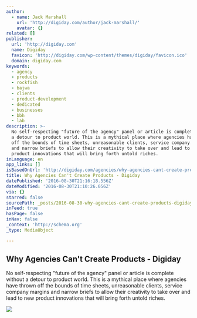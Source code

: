 ```yaml
---
author:
  - name: Jack Marshall
    url: 'http://digiday.com/author/jack-marshall/'
    avatar: {}
related: []
publisher:
  url: 'http://digiday.com'
  name: Digiday
  favicon: 'http://digiday.com/wp-content/themes/digiday/favicon.ico'
  domain: digiday.com
keywords:
  - agency
  - products
  - rockfish
  - bajwa
  - clients
  - product-development
  - dedicated
  - businesses
  - bbh
  - lab
description: >-
  No self-respecting "future of the agency" panel or article is complete without
  a detour to product world. This is a mythical place where agencies have thrown
  off the bounds of time sheets, unreasonable clients, service company margins
  and narrow briefs to allow their creativity to take over and lead to new
  product innovations that will bring forth untold riches.
inLanguage: en
app_links: []
isBasedOnUrl: 'http://digiday.com/agencies/why-agencies-cant-create-products/'
title: Why Agencies Can't Create Products - Digiday
datePublished: '2016-08-30T21:16:18.556Z'
dateModified: '2016-08-30T21:10:26.056Z'
via: {}
starred: false
sourcePath: _posts/2016-08-30-why-agencies-cant-create-products-digiday.md
inFeed: true
hasPage: false
inNav: false
_context: 'http://schema.org'
_type: MediaObject

---
```

<article style=""><h1>Why Agencies Can't Create Products - Digiday</h1><p>No self-respecting "future of the agency" panel or article is complete without a detour to product world. This is a mythical place where agencies have thrown off the bounds of time sheets, unreasonable clients, service company margins and narrow briefs to allow their creativity to take over and lead to new product innovations that will bring forth untold riches.</p><img src="http://i2.wp.com/digiday.com/wp-content/uploads/2012/07/factory.jpg?resize=640%2C360" /></article>